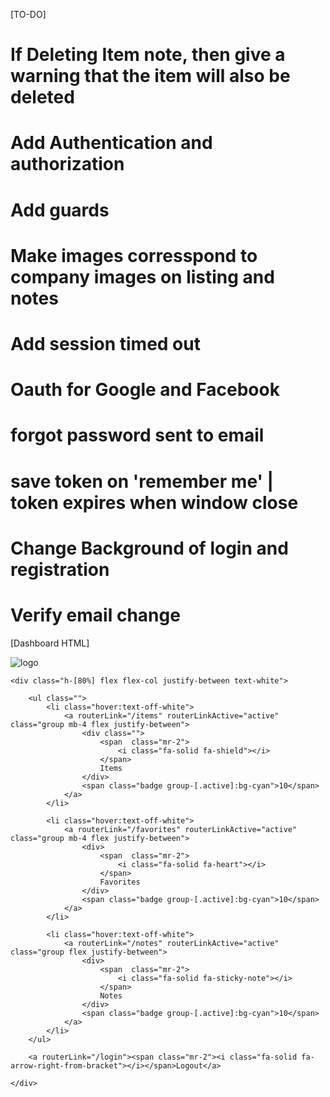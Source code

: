 [TO-DO]

# If Deleting Item note, then give a warning that the item will also be deleted

# Add Authentication and authorization

# Add guards

# Make images corresspond to company images on listing and notes

# Add session timed out

# Oauth for Google and Facebook

# forgot password sent to email

# save token on 'remember me' | token expires when window close

# Change Background of login and registration

# Verify email change

[Dashboard HTML]

<aside class="h-screen bg-dark-gray w-[200px] fixed p-8">
    <div class="mb-8 border-b-[1px] border-opacity-30 border-off-white w-full">
        <img src="assets/images/logos/safe-secret.png" alt="logo" class="w-24 mb-2" />
    </div>

    <div class="h-[80%] flex flex-col justify-between text-white">

        <ul class="">
            <li class="hover:text-off-white">
                <a routerLink="/items" routerLinkActive="active" class="group mb-4 flex justify-between">
                    <div class="">
                        <span  class="mr-2">
                            <i class="fa-solid fa-shield"></i>
                        </span>
                        Items
                    </div>
                    <span class="badge group-[.active]:bg-cyan">10</span>
                </a>
            </li>

            <li class="hover:text-off-white">
                <a routerLink="/favorites" routerLinkActive="active" class="group mb-4 flex justify-between">
                    <div>
                        <span  class="mr-2">
                            <i class="fa-solid fa-heart"></i>
                        </span>
                        Favorites
                    </div>
                    <span class="badge group-[.active]:bg-cyan">10</span>
                </a>
            </li>

            <li class="hover:text-off-white">
                <a routerLink="/notes" routerLinkActive="active" class="group flex justify-between">
                    <div>
                        <span  class="mr-2">
                            <i class="fa-solid fa-sticky-note"></i>
                        </span>
                        Notes
                    </div>
                    <span class="badge group-[.active]:bg-cyan">10</span>
                </a>
            </li>
        </ul>

        <a routerLink="/login"><span class="mr-2"><i class="fa-solid fa-arrow-right-from-bracket"></i></span>Logout</a>

    </div>

</aside>
